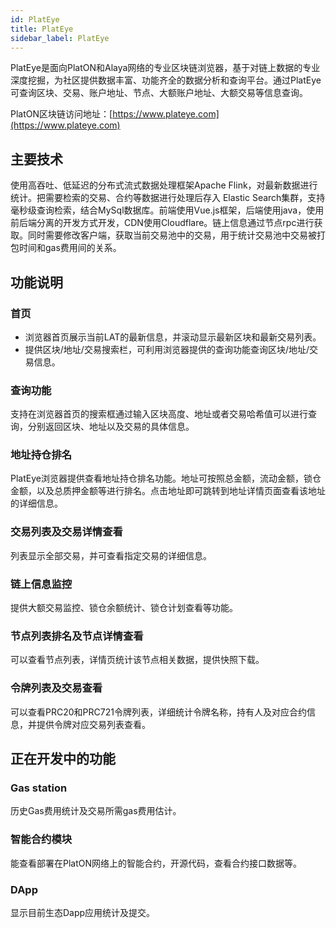 ```yaml
---
id: PlatEye
title: PlatEye
sidebar_label: PlatEye
---
```


PlatEye是面向PlatON和Alaya网络的专业区块链浏览器，基于对链上数据的专业深度挖掘，为社区提供数据丰富、功能齐全的数据分析和查询平台。通过PlatEye可查询区块、交易、账户地址、节点、大额账户地址、大额交易等信息查询。

PlatON区块链访问地址：[https://www.plateye.com](https://www.plateye.com)



## 主要技术

使用高吞吐、低延迟的分布式流式数据处理框架Apache Flink，对最新数据进行统计。把需要检索的交易、合约等数据进行处理后存入 Elastic Search集群，支持毫秒级查询检索，结合MySql数据库。前端使用Vue.js框架，后端使用java，使用前后端分离的开发方式开发，CDN使用Cloudflare。链上信息通过节点rpc进行获取。同时需要修改客户端，获取当前交易池中的交易，用于统计交易池中交易被打包时间和gas费用间的关系。



## 功能说明

### 首页

* 浏览器首页展示当前LAT的最新信息，并滚动显示最新区块和最新交易列表。
* 提供区块/地址/交易搜索栏，可利用浏览器提供的查询功能查询区块/地址/交易信息。

### 查询功能

支持在浏览器首页的搜索框通过输入区块高度、地址或者交易哈希值可以进行查询，分别返回区块、地址以及交易的具体信息。

### 地址持仓排名

PlatEye浏览器提供查看地址持仓排名功能。地址可按照总金额，流动金额，锁仓金额，以及总质押金额等进行排名。点击地址即可跳转到地址详情页面查看该地址的详细信息。

### 交易列表及交易详情查看

列表显示全部交易，并可查看指定交易的详细信息。

### 链上信息监控

提供大额交易监控、锁仓余额统计、锁仓计划查看等功能。

### 节点列表排名及节点详情查看

可以查看节点列表，详情页统计该节点相关数据，提供快照下载。

### 令牌列表及交易查看

可以查看PRC20和PRC721令牌列表，详细统计令牌名称，持有人及对应合约信息，并提供令牌对应交易列表查看。



## 正在开发中的功能

### Gas station

历史Gas费用统计及交易所需gas费用估计。

### 智能合约模块

能查看部署在PlatON网络上的智能合约，开源代码，查看合约接口数据等。

### DApp

显示目前生态Dapp应用统计及提交。




